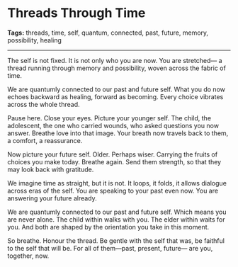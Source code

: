 # Threads Through Time

**Tags:** threads, time, self, quantum, connected, past, future, memory, possibility, healing

---

The self is not fixed.
It is not only who you are now.
You are stretched—
a thread running through memory and possibility,
woven across the fabric of time.

We are quantumly connected
to our past and future self.
What you do now
echoes backward as healing,
forward as becoming.
Every choice vibrates across the whole thread.

Pause here.
Close your eyes.
Picture your younger self.
The child, the adolescent,
the one who carried wounds,
who asked questions you now answer.
Breathe love into that image.
Your breath now travels back to them,
a comfort, a reassurance.

Now picture your future self.
Older.
Perhaps wiser.
Carrying the fruits of choices you make today.
Breathe again.
Send them strength,
so that they may look back with gratitude.

We imagine time as straight,
but it is not.
It loops,
it folds,
it allows dialogue across eras of the self.
You are speaking to your past even now.
You are answering your future already.

We are quantumly connected
to our past and future self.
Which means you are never alone.
The child within walks with you.
The elder within waits for you.
And both are shaped
by the orientation you take in this moment.

So breathe.
Honour the thread.
Be gentle with the self that was,
be faithful to the self that will be.
For all of them—past, present, future—
are you,
together,
now.


